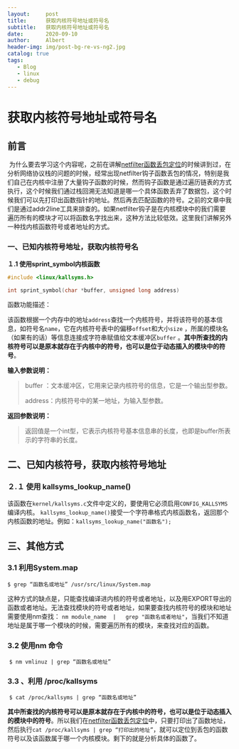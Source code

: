 ```yaml
---
layout:     post
title:      获取内核符号地址或符号名
subtitle:   获取内核符号地址或符号名
date:       2020-09-10
author:     Albert
header-img: img/post-bg-re-vs-ng2.jpg
catalog: true
tags:
   - Blog
   - linux
   - debug
---
```


# 获取内核符号地址或符号名

## 前言

​		为什么要去学习这个内容呢，之前在讲解[netfilter函数丢包定位](https://cclinuxer.gitee.io/2020/08/Linux%E5%86%85%E6%A0%B8%E8%B0%83%E8%AF%95%E4%B9%8Bnetfilter%E5%87%BD%E6%95%B0%E5%AE%9A%E4%BD%8D/)的时候讲到过，在分析网络协议栈的问题的时候，经常出现netfilter钩子函数丢包的情况，特别是我们自己在内核中注册了大量钩子函数的时候，然而钩子函数是通过遍历链表的方式执行，这个时候我们通过栈回溯无法知道是哪一个具体函数丢弃了数据包，这个时候我们可以先打印出函数指针的地址。然后再去匹配函数的符号。之前的文章中我们是通过addr2line工具来排查的。如果netfilter钩子是在内核模块中的我们需要遍历所有的模块才可以将函数名字找出来，这种方法比较低效。这里我们讲解另外一种找内核函数符号或者地址的方式。

### 一、已知内核符号地址，获取内核符号名

**１.1 使用sprint_symbol内核函数**

```c
#include <linux/kallsyms.h>

int sprint_symbol(char *buffer, unsigned long address)
```

函数功能描述：

该函数根据一个内存中的地址`address`查找一个内核符号，并将该符号的基本信息，如符号名`name`，它在内核符号表中的偏移`offset`和大小`size` ，所属的模块名（如果有的话）等信息连接成字符串赋值给文本缓冲区`buffer` 。**其中所查找的内核符号可以是原本就存在于内核中的符号，也可以是位于动态插入的模块中的符号**。

**输入参数说明：**

> buffer ：文本缓冲区，它用来记录内核符号的信息，它是一个输出型参数。
>
> address：内核符号中的某一地址，为输入型参数。

**返回参数说明：**

> 返回值是一个int型，它表示内核符号基本信息串的长度，也即是buffer所表示的字符串的长度。 



## 二、已知内核符号，获取内核符号地址

### ２.１  使用 kallsyms_lookup_name()

​		该函数在`kernel/kallsyms.c`文件中定义的，要使用它必须启用`CONFIG_KALLSYMS`编译内核。 `kallsyms_lookup_name()`接受一个字符串格式内核函数名，返回那个内核函数的地址。例如：`kallsyms_lookup_name("函数名");`



## 三、其他方式

###   3.1 **利用System.map**

   `$ grep “函数名或地址” /usr/src/linux/System.map`

​		这种方式的缺点是，只能查找编译进内核的符号或者地址，以及用EXPORT导出的函数或者地址。无法查找模块的符号或者地址，如果要查找内核符号的模块和地址需要使用nm查找： `nm module_name  |   grep "函数名或者地址"`，当我们不知道地址是属于哪一个模块的时候，需要遍历所有的模块，来查找对应的函数。

###   3.2 使用nm 命令

​    `$ nm vmlinuz | grep “函数名或地址”`

###   3.3 、利用 /proc/kallsyms

​    `$ cat /proc/kallsyms | grep “函数名或地址”`

**其中所查找的内核符号可以是原本就存在于内核中的符号，也可以是位于动态插入的模块中的符号**。所以我们在[netfilter函数丢包定位](https://cclinuxer.gitee.io/2020/08/Linux%E5%86%85%E6%A0%B8%E8%B0%83%E8%AF%95%E4%B9%8Bnetfilter%E5%87%BD%E6%95%B0%E5%AE%9A%E4%BD%8D/)中，只要打印出了函数地址，然后执行`cat /proc/kallsyms | grep “打印出的地址”`，就可以定位到丢包的函数符号以及该函数属于哪一个内核模块。剩下的就是分析具体的函数了。